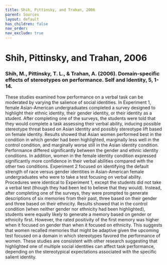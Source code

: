 ```yaml
---
title: Shih, Pittinsky, and Trahan, 2006
parent: Sources
layout: default
has_children: false
nav_order: 
nav_exclude: true
---
```


# Shih, Pittinsky, and Trahan, 2006

### Shih, M., Pittinsky, T. L., & Trahan, A. (2006). Domain-specific effects of stereotypes on performance. Self and Identity, 5, 1-14.

These studies examined how performance on a verbal task can be moderated by varying the salience of social identities. In Experiment 1, female Asian-American undergraduates completed a survey designed to highlight their ethnic identity, their gender identity, or their identity as a student. After completing one of the surveys, the students were told that they would complete a task assessing their verbal ability, inducing possible stereotype threat based on Asian identity and possibly stereotype lift based on female identity. Results showed that Asian women performed best in the condition in which gender had been highlighted, marginally less well in the control condition, and marginally worse still in the Asian identity condition. Performance differed significantly between the gender and ethnic identity conditions. In addition, women in the female identity condition expressed significantly more confidence in their verbal abilities compared with the other two conditions. Experiment 2 focused on identifying the default strength of race versus gender identities in Asian-American female undergraduates who were to take a test focusing on verbal ability. Procedures were identical to Experiment 1, except the students did not take a verbal test (though they had been led to believe that they would). Instead, after completing one of the surveys, they were prompted to generate descriptions of six memories from their past, three based on their gender and three based on their ethnicity. Results showed that in the control condition (when neither gender nor ethnicity had been highlighted), students were equally likely to generate a memory based on gender or ethnicity first. However, the rated positivity of the first memory was higher when it focused on gender than when it focused on ethnicity. This suggests that women recalled memories that might be adaptive given the upcoming test focused on a domain in which stereotypes favored the performance of women. These studies are consistent with other research suggesting that highlighted one of multiple social identities can affect task performance, depending on the stereotypical expectations associated with the specific salient identity.
